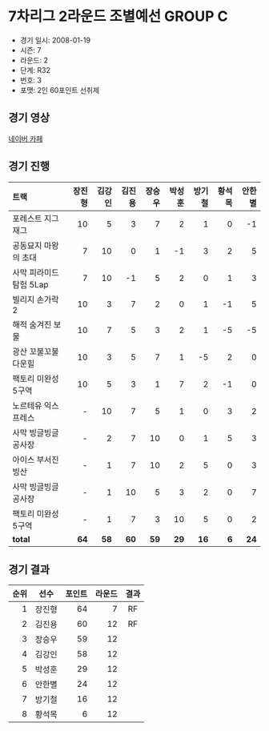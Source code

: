 # 7차리그 2라운드 조별예선 GROUP C

- 경기 일시: 2008-01-19
- 시즌: 7
- 라운드: 2
- 단계: R32
- 번호: 3
- 포맷: 2인 60포인트 선취제





## 경기 영상
[네이버 카페](https://cafe.naver.com/leaguekart/91)

## 경기 진행

| 트랙 | 장진형 | 김강인 | 김진용 | 장승우 | 박성훈 | 방기철 | 황석목 | 안한별 |
|:---|---:|---:|---:|---:|---:|---:|---:|---:|
| 포레스트 지그재그 | 10 | 5 | 3 | 7 | 2 | 1 | 0 | -1 |
| 공동묘지 마왕의 초대 | 7 | 10 | 0 | 1 | -1 | 3 | 2 | 5 |
| 사막 피라미드 탐험 5Lap | 7 | 10 | -1 | 5 | 2 | 0 | 1 | 3 |
| 빌리지 손가락 2 | 10 | 3 | 7 | 2 | 0 | 1 | -1 | 5 |
| 해적 숨겨진 보물 | 10 | 7 | 5 | 3 | 2 | 1 | -5 | -5 |
| 광산 꼬불꼬불 다운힐 | 10 | 3 | 5 | 7 | 1 | -5 | 2 | 0 |
| 팩토리 미완성 5구역 | 10 | 5 | 3 | 1 | 7 | 2 | -1 | 0 |
| 노르테유 익스프레스 | - | 10 | 7 | 5 | 1 | 0 | 3 | 2 |
| 사막 빙글빙글 공사장 | - | 2 | 7 | 10 | 0 | 1 | 5 | 3 |
| 아이스 부서진 빙산 | - | 1 | 7 | 10 | 2 | 5 | 0 | 3 |
| 사막 빙글빙글 공사장 | - | 1 | 10 | 5 | 3 | 2 | 0 | 7 |
| 팩토리 미완성 5구역 | - | 1 | 7 | 3 | 10 | 5 | 0 | 2 |
| __total__ | __64__ | __58__ | __60__ | __59__ | __29__ | __16__ | __6__ | __24__ |




## 경기 결과

| 순위 | 선수 | 포인트 | 라운드 | 결과 |
|---:|:---:|---:|---:|:---:|
| 1 | 장진형 | 64 | 7 | RF |
| 2 | 김진용 | 60 | 12 | RF |
| 3 | 장승우 | 59 | 12 |  |
| 4 | 김강인 | 58 | 12 |  |
| 5 | 박성훈 | 29 | 12 |  |
| 6 | 안한별 | 24 | 12 |  |
| 7 | 방기철 | 16 | 12 |  |
| 8 | 황석목 | 6 | 12 |  |

